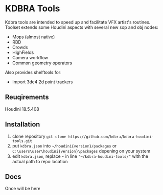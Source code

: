# KDBRA Tools

Kdbra tools are intended to speed up and facilitate VFX artist's routines. 
Toolset extends some Houdini aspects with several  new sop and obj nodes:
  - Mops (almost native)
  - RBD
  - Crowds
  - HighFields
  - Camera workflow
  - Common geometry operators
  
Also provides shelftools for:
  - Import 3de4 2d point trackers
 
## Reuqirements 
  
  Houdini 18.5.408
 
## Installation
 
 1. clone repository `git clone https://github.com/kdbra/kdbra-houdini-tools.git`
 2. put `kdbra.json` into `~/houdini{version}/packages` or `C:\users\user\houdini{version}\packages` depening on your system  
 3. edit `kdbra.json`, replace `~` in line `"~/kdbra-houdini-tools/"` with the actual path to repo location

## Docs
 
  Once will be here
